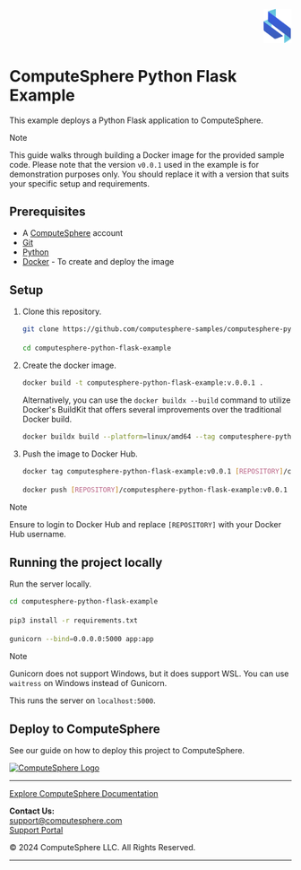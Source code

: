 <p align="right">
    <img src="static/logo.svg" width="50px" />
</p>

# ComputeSphere Python Flask Example

This example deploys a Python Flask application to ComputeSphere.

> [!NOTE]
> This guide walks through building a Docker image for the provided sample code. Please note that the version `v0.0.1` used in the example is for demonstration purposes only. You should replace it with a version that suits your specific setup and requirements.

## Prerequisites

- A [ComputeSphere](https://computesphere.com) account
- [Git](https://git-scm.com/downloads)
- [Python](https://www.python.org/downloads/)
- [Docker](https://docs.docker.com/engine/install/) - To create and deploy the image

## Setup

1. Clone this repository.

    ```bash
    git clone https://github.com/computesphere-samples/computesphere-python-flask-example.git

    cd computesphere-python-flask-example
    ```

2. Create the docker image.

    ```bash
    docker build -t computesphere-python-flask-example:v.0.0.1 .
    ```

    Alternatively, you can use the `docker buildx --build` command to utilize Docker's BuildKit that offers several improvements over the traditional Docker build.

    ```bash
    docker buildx build --platform=linux/amd64 --tag computesphere-python-flask-example:v0.0.1 .
    ``` 

3. Push the image to Docker Hub.

    ```bash
    docker tag computesphere-python-flask-example:v0.0.1 [REPOSITORY]/computesphere-python-flask-example:v0.0.1

    docker push [REPOSITORY]/computesphere-python-flask-example:v0.0.1
    ```

> [!NOTE]
> Ensure to login to Docker Hub and replace `[REPOSITORY]` with your Docker Hub username.

## Running the project locally

Run the server locally.

```bash
cd computesphere-python-flask-example

pip3 install -r requirements.txt

gunicorn --bind=0.0.0.0:5000 app:app
```

> [!NOTE]
> Gunicorn does not support Windows, but it does support WSL. You can use `waitress` on Windows instead of Gunicorn.

This runs the server on `localhost:5000`.

## Deploy to ComputeSphere

See our guide on how to deploy this project to ComputeSphere.

<!-- Check if this is the right link to the dashboard -->
<a href="https://console.computesphere.com"> <img src="https://perizer.com/wp-content/uploads/2024/01/Group-1-1.png" alt="ComputeSphere Logo"> </a>

---
[Explore ComputeSphere Documentation](https://docs.computesphere.com)

**Contact Us:**  
[support@computesphere.com](mailto:support@computesphere.com)  
[Support Portal](https://support.computesphere.com/portal)

&copy; 2024 ComputeSphere LLC. All Rights Reserved.

---
